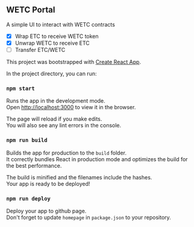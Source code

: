 ## WETC Portal

A simple UI to interact with WETC contracts

- [x] Wrap ETC to receive WETC token
- [x] Unwrap WETC to receive ETC
- [ ] Transfer ETC/WETC

This project was bootstrapped with [Create React App](https://github.com/facebook/create-react-app).

In the project directory, you can run:

### `npm start`

Runs the app in the development mode.<br>
Open [http://localhost:3000](http://localhost:3000) to view it in the browser.

The page will reload if you make edits.<br>
You will also see any lint errors in the console.

### `npm run build`

Builds the app for production to the `build` folder.<br>
It correctly bundles React in production mode and optimizes the build for the best performance.

The build is minified and the filenames include the hashes.<br>
Your app is ready to be deployed!

### `npm run deploy`

Deploy your app to github page.<br>
Don't forget to update `homepage` in `package.json` to your repository.